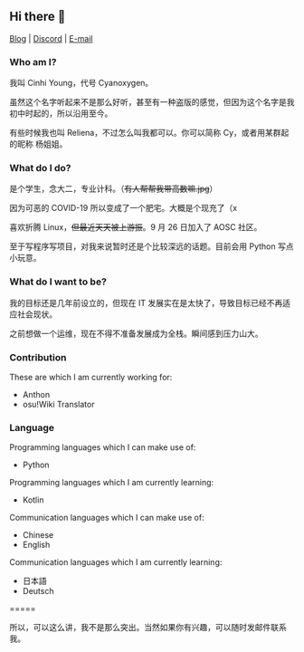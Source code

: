 ## Hi there 👋

[Blog](https://blog.cyanoxygen.xyz/) | [Discord](https://cykc.xyz/d) | [E-mail](mailto:cyanoxygen@aosc.io) 

### Who am I?

我叫 Cinhi Young，代号 Cyanoxygen。

虽然这个名字听起来不是那么好听，甚至有一种盗版的感觉，但因为这个名字是我初中时起的，所以沿用至今。

有些时候我也叫 Reliena，不过怎么叫我都可以。你可以简称 Cy，或者用某群起的昵称 杨姐姐。

### What do I do?

是个学生，念大二，专业计科。（~~有人帮帮我带高数嘛.jpg~~）

因为可恶的 COVID-19 所以变成了一个肥宅。大概是个现充了（x

喜欢折腾 Linux，~~但最近天天被上游振~~。9 月 26 日加入了 AOSC 社区。

至于写程序写项目，对我来说暂时还是个比较深远的话题。目前会用 Python 写点小玩意。

### What do I want to be?

我的目标还是几年前设立的，但现在 IT 发展实在是太快了，导致目标已经不再适应社会现状。

之前想做一个运维，现在不得不准备发展成为全栈。瞬间感到压力山大。

### Contribution

These are which I am currently working for:

- Anthon
- osu!Wiki Translator

### Language

Programming languages which I can make use of:

- Python

Programming languages which I am currently learning:

- Kotlin

Communication languages which I can make use of:

- Chinese
- English

Communication languages which I am currently learning:

- 日本語
- Deutsch

=====

所以，可以这么讲，我不是那么突出。当然如果你有兴趣，可以随时发邮件联系我。
